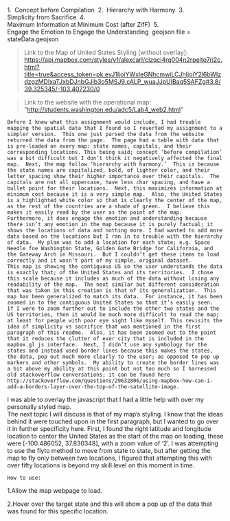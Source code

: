 1.  Concept before Compilation  
2.  Hierarchy with Harmony  
3.  Simplicity from Sacrifice  
4.  Maximum Information at Minimum Cost (after ZifF)  
5.  Engage the Emotion to Engage the Understanding 
geojson file = stateData.geojson

>Link to the Map of United States Styling [without overlay]: https://api.mapbox.com/styles/v1/alexcarl/cizqci4rq004n2rpeito7ri2c.html?title=true&access_token=pk.eyJ1IjoiYWxleGNhcmwiLCJhIjoiY2l6bWIzdzgzMDIxaTJxbDJnbGJib3o5MSJ9.cALP_wuaJJpUIBaq5SAFZg#3.8/39.325345/-103.407230/0

>Link to the website with the operational map:
	"http://students.washington.edu/adc5/Lab4_web2.html"

	Before I knew what this assignment would include, I had trouble mapping the spatial data that I found so I reverted my assignment to a simpler version.  This one just parsed the data from the website returned the data from the page.  The page had a table with data that is pre-loaded on every map: state names, capitals, and their corresponding locations. This being said; concept ‘before compilation’ was a bit difficult but I don’t think it negatively affected the final map.  Next, the map follow ‘hierarchy with harmony.’  This is because the state names are capitalized, bold, of lighter color, and their letter spacing show their higher importance over their capitals.  The capitals are not all uppercase, have less char spacing, and have a bullet point for their locations.  Next, this maximizes information at minimum cost because it is a very simple map.  Also, the United States is a highlighted white color so that is clearly the center of the map, as the rest of the countries are a shade of green.  I believe this makes it easily read by the user as the point of the map.  Furthermore, it does engage the emotion and understanding because there isn’t any emotion in the map because it is purely factual; it shows the locations of data and nothing more. I had wanted to add more data based on the locations but I ran in to trouble with the hierarchy of data.  My plan was to add a location for each state; e.g. Space Needle foe Washington State, Golden Gate Bridge for California, and the Gateway Arch in Missouri.  But I couldn’t get these items to load correctly and it wasn’t part of my simple, original dataset.
	This map is showing the contiguous US so the user understands the data is exactly that; of the United States and its territories.  I chose this scale because it includes as much of the data without losing any readability of the map.  The next similar but different consideration that was taken in this creation is that of its generalization.  This map has been generalized to match its data.  For instance, it has been zoomed in to the contiguous United States so that it’s easily seen.  If I were to zoom further out to include the other two states and the US territories, then it would be much more difficult to read the map; at least for people with poor eye sight like myself. This revisits the idea of simplicity vs sacrifice that was mentioned in the first paragraph of this readme.  Also, it has been zoomed out to the point that it reduces the clutter of ever city that is included in the mapbox.gl js interface.  Next, I didn’t use any symbology for the states and instead used border lines because this makes the states, the data, pop out much more clearly to the user; as opposed to pop up markers and other symbols.  My ability to create the border lines was a bit above my ability at this point but not too much so I harnessed old stackoverflow conversations; it can be found here http://stackoverflow.com/questions/29632806/using-mapbox-how-can-i-add-a-borders-layer-over-the-top-of-the-satellite-image.
I was able to overlay the javascript that I had a little help with over my personally styled map.  
	The next topic I will discuss is that of my map’s styling.  I know that the ideas behind it were touched upon in the first paragraph, but I wanted to go over it in further specificity here.  First, I found the right latitude and longitude location to center the United States as the start of the map on loading, these were [-100.486052, 37.830348], with a zoom value of ‘2’.  I was attempting to use the flyto method to move from state to state, but after getting the map to fly only between two locations, I figured that attempting this with over fifty locations is beyond my skill level on this moment in time. 

	How to use:
	
1.Allow the map webpage to load.  

2.Hover over the target state and this will show a pop up of the data that was found for this specific location.
	


